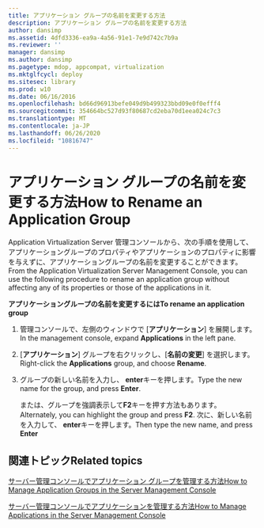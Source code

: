 ```yaml
---
title: アプリケーション グループの名前を変更する方法
description: アプリケーション グループの名前を変更する方法
author: dansimp
ms.assetid: 4dfd3336-ea9a-4a56-91e1-7e9d742c7b9a
ms.reviewer: ''
manager: dansimp
ms.author: dansimp
ms.pagetype: mdop, appcompat, virtualization
ms.mktglfcycl: deploy
ms.sitesec: library
ms.prod: w10
ms.date: 06/16/2016
ms.openlocfilehash: bd66d96913befe049d9b499323bbd09e0f0efff4
ms.sourcegitcommit: 354664bc527d93f80687cd2eba70d1eea024c7c3
ms.translationtype: MT
ms.contentlocale: ja-JP
ms.lasthandoff: 06/26/2020
ms.locfileid: "10816747"
---
```

# <span data-ttu-id="47448-103">アプリケーション グループの名前を変更する方法</span><span class="sxs-lookup"><span data-stu-id="47448-103">How to Rename an Application Group</span></span>


<span data-ttu-id="47448-104">Application Virtualization Server 管理コンソールから、次の手順を使用して、アプリケーショングループのプロパティやアプリケーションのプロパティに影響を与えずに、アプリケーショングループの名前を変更することができます。</span><span class="sxs-lookup"><span data-stu-id="47448-104">From the Application Virtualization Server Management Console, you can use the following procedure to rename an application group without affecting any of its properties or those of the applications in it.</span></span>

**<span data-ttu-id="47448-105">アプリケーショングループの名前を変更するには</span><span class="sxs-lookup"><span data-stu-id="47448-105">To rename an application group</span></span>**

1.  <span data-ttu-id="47448-106">管理コンソールで、左側のウィンドウで [**アプリケーション**] を展開します。</span><span class="sxs-lookup"><span data-stu-id="47448-106">In the management console, expand **Applications** in the left pane.</span></span>

2.  <span data-ttu-id="47448-107">[**アプリケーション**] グループを右クリックし、[**名前の変更**] を選択します。</span><span class="sxs-lookup"><span data-stu-id="47448-107">Right-click the **Applications** group, and choose **Rename**.</span></span>

3.  <span data-ttu-id="47448-108">グループの新しい名前を入力し、 **enter**キーを押します。</span><span class="sxs-lookup"><span data-stu-id="47448-108">Type the new name for the group, and press **Enter**.</span></span>

    <span data-ttu-id="47448-109">または、グループを強調表示して**F2**キーを押す方法もあります。</span><span class="sxs-lookup"><span data-stu-id="47448-109">Alternately, you can highlight the group and press **F2**.</span></span> <span data-ttu-id="47448-110">次に、新しい名前を入力して、 **enter**キーを押します。</span><span class="sxs-lookup"><span data-stu-id="47448-110">Then type the new name, and press **Enter**</span></span>

## <span data-ttu-id="47448-111">関連トピック</span><span class="sxs-lookup"><span data-stu-id="47448-111">Related topics</span></span>


[<span data-ttu-id="47448-112">サーバー管理コンソールでアプリケーション グループを管理する方法</span><span class="sxs-lookup"><span data-stu-id="47448-112">How to Manage Application Groups in the Server Management Console</span></span>](how-to-manage-application-groups-in-the-server-management-console.md)

[<span data-ttu-id="47448-113">サーバー管理コンソールでアプリケーションを管理する方法</span><span class="sxs-lookup"><span data-stu-id="47448-113">How to Manage Applications in the Server Management Console</span></span>](how-to-manage-applications-in-the-server-management-console.md)

 

 






